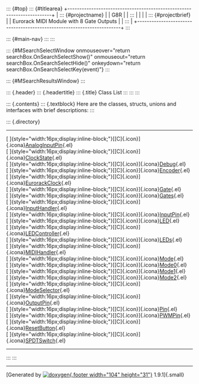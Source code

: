::: {#top}
::: {#titlearea}
+-----------------------------------------------------------------------+
| ::: {#projectname}                                                    |
| G8R                                                                   |
| :::                                                                   |
|                                                                       |
| ::: {#projectbrief}                                                   |
| Eurorack MIDI Module with 8 Gate Outputs                              |
| :::                                                                   |
+-----------------------------------------------------------------------+
:::

::: {#main-nav}
:::
:::

::: {#MSearchSelectWindow onmouseover="return searchBox.OnSearchSelectShow()" onmouseout="return searchBox.OnSearchSelectHide()" onkeydown="return searchBox.OnSearchSelectKey(event)"}
:::

::: {#MSearchResultsWindow}
:::

::: {.header}
::: {.headertitle}
::: {.title}
Class List
:::
:::
:::

::: {.contents}
::: {.textblock}
Here are the classes, structs, unions and interfaces with brief
descriptions:
:::

::: {.directory}
  ------------------------------------------------------------------------------------------------------------------ --
  [ ]{style="width:16px;display:inline-block;"}[[C]{.icon}]{.icona}[AnalogInputPin](classAnalogInputPin.html){.el}   
  [ ]{style="width:16px;display:inline-block;"}[[C]{.icon}]{.icona}[ClockState](structClockState.html){.el}          
  [ ]{style="width:16px;display:inline-block;"}[[C]{.icon}]{.icona}[Debug](classDebug.html){.el}                     
  [ ]{style="width:16px;display:inline-block;"}[[C]{.icon}]{.icona}[Encoder](classEncoder.html){.el}                 
  [ ]{style="width:16px;display:inline-block;"}[[C]{.icon}]{.icona}[EurorackClock](classEurorackClock.html){.el}     
  [ ]{style="width:16px;display:inline-block;"}[[C]{.icon}]{.icona}[Gate](classGate.html){.el}                       
  [ ]{style="width:16px;display:inline-block;"}[[C]{.icon}]{.icona}[Gates](classGates.html){.el}                     
  [ ]{style="width:16px;display:inline-block;"}[[C]{.icon}]{.icona}[InputHandler](classInputHandler.html){.el}       
  [ ]{style="width:16px;display:inline-block;"}[[C]{.icon}]{.icona}[InputPin](classInputPin.html){.el}               
  [ ]{style="width:16px;display:inline-block;"}[[C]{.icon}]{.icona}[LED](classLED.html){.el}                         
  [ ]{style="width:16px;display:inline-block;"}[[C]{.icon}]{.icona}[LEDController](classLEDController.html){.el}     
  [ ]{style="width:16px;display:inline-block;"}[[C]{.icon}]{.icona}[LEDs](classLEDs.html){.el}                       
  [ ]{style="width:16px;display:inline-block;"}[[C]{.icon}]{.icona}[MIDIHandler](classMIDIHandler.html){.el}         
  [ ]{style="width:16px;display:inline-block;"}[[C]{.icon}]{.icona}[Mode](classMode.html){.el}                       
  [ ]{style="width:16px;display:inline-block;"}[[C]{.icon}]{.icona}[Mode0](classMode0.html){.el}                     
  [ ]{style="width:16px;display:inline-block;"}[[C]{.icon}]{.icona}[Mode1](classMode1.html){.el}                     
  [ ]{style="width:16px;display:inline-block;"}[[C]{.icon}]{.icona}[Mode2](classMode2.html){.el}                     
  [ ]{style="width:16px;display:inline-block;"}[[C]{.icon}]{.icona}[ModeSelector](classModeSelector.html){.el}       
  [ ]{style="width:16px;display:inline-block;"}[[C]{.icon}]{.icona}[OutputPin](classOutputPin.html){.el}             
  [ ]{style="width:16px;display:inline-block;"}[[C]{.icon}]{.icona}[Pin](classPin.html){.el}                         
  [ ]{style="width:16px;display:inline-block;"}[[C]{.icon}]{.icona}[PWMPin](classPWMPin.html){.el}                   
  [ ]{style="width:16px;display:inline-block;"}[[C]{.icon}]{.icona}[ResetButton](classResetButton.html){.el}         
  [ ]{style="width:16px;display:inline-block;"}[[C]{.icon}]{.icona}[SPDTSwitch](classSPDTSwitch.html){.el}           
  ------------------------------------------------------------------------------------------------------------------ --
:::
:::

------------------------------------------------------------------------

[Generated by [![doxygen](doxygen.svg){.footer width="104"
height="31"}](https://www.doxygen.org/index.html) 1.9.1]{.small}
